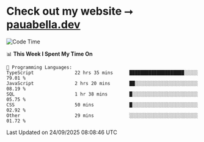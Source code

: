 # Check out my website ⭢ [pauabella.dev](https://pauabella.dev)

<!--START_SECTION:waka-->
![Code Time](http://img.shields.io/badge/Code%20Time-4%2C828%20hrs%2010%20mins-blue)

📊 **This Week I Spent My Time On** 

```text
💬 Programming Languages: 
TypeScript               22 hrs 35 mins      ████████████████████░░░░░   79.01 % 
JavaScript               2 hrs 20 mins       ██░░░░░░░░░░░░░░░░░░░░░░░   08.19 % 
SQL                      1 hr 38 mins        █░░░░░░░░░░░░░░░░░░░░░░░░   05.75 % 
CSS                      50 mins             █░░░░░░░░░░░░░░░░░░░░░░░░   02.92 % 
Other                    29 mins             ░░░░░░░░░░░░░░░░░░░░░░░░░   01.72 % 
```


 Last Updated on 24/09/2025 08:08:46 UTC
<!--END_SECTION:waka-->
